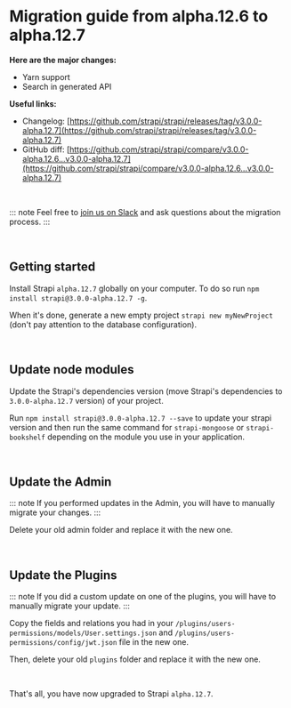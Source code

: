 # Migration guide from alpha.12.6 to alpha.12.7

**Here are the major changes:**

- Yarn support
- Search in generated API

**Useful links:**

- Changelog: [https://github.com/strapi/strapi/releases/tag/v3.0.0-alpha.12.7](https://github.com/strapi/strapi/releases/tag/v3.0.0-alpha.12.7)
- GitHub diff: [https://github.com/strapi/strapi/compare/v3.0.0-alpha.12.6...v3.0.0-alpha.12.7](https://github.com/strapi/strapi/compare/v3.0.0-alpha.12.6...v3.0.0-alpha.12.7)

<br>

::: note
Feel free to [join us on Slack](http://slack.strapi.io) and ask questions about the migration process.
:::

<br>

## Getting started

Install Strapi `alpha.12.7` globally on your computer. To do so run `npm install strapi@3.0.0-alpha.12.7 -g`.

When it's done, generate a new empty project `strapi new myNewProject` (don't pay attention to the database configuration).

<br>

## Update node modules

Update the Strapi's dependencies version (move Strapi's dependencies to `3.0.0-alpha.12.7` version) of your project.

Run `npm install strapi@3.0.0-alpha.12.7 --save` to update your strapi version and then run the same command for `strapi-mongoose` or `strapi-bookshelf` depending on the module you use in your application.

<br>

## Update the Admin

::: note
If you performed updates in the Admin, you will have to manually migrate your changes.
:::

Delete your old admin folder and replace it with the new one.

<br>

## Update the Plugins

::: note
If you did a custom update on one of the plugins, you will have to manually migrate your update.
:::

Copy the fields and relations you had in your `/plugins/users-permissions/models/User.settings.json` and `/plugins/users-permissions/config/jwt.json` file in the new one.

Then, delete your old `plugins` folder and replace it with the new one.

<br>

That's all, you have now upgraded to Strapi `alpha.12.7`.
